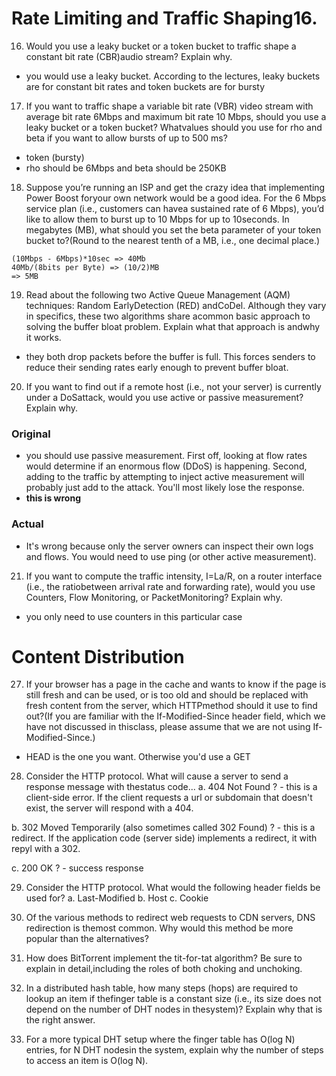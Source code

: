 Rate Limiting and Traffic Shaping16.
===================================

16. Would you use a leaky bucket or a token bucket to traffic shape a constant bit rate (CBR)audio stream? Explain
why.

  - you would use a leaky bucket. According to the lectures, leaky buckets are for constant bit rates and token buckets are for bursty

17.  If you want to traffic shape a variable bit rate (VBR) video stream with average bit rate 6Mbps and maximum bit rate 10 Mbps, should you use
a leaky bucket or a token bucket? Whatvalues should you use for rho and beta if you want to allow bursts of up to 500 ms?

  - token (bursty)
  - rho should be 6Mbps and beta should be 250KB

18.  Suppose you’re running an ISP and get the crazy idea that implementing Power Boost foryour own network would be a good idea. For the 6 Mbps service plan (i.e., customers can
havea sustained rate of 6 Mbps), you’d like to allow them to burst up to 10 Mbps for up to 10seconds. In megabytes (MB), what should you set the beta
parameter of your token bucket to?(Round to the nearest tenth of a MB, i.e., one decimal place.)

```
(10Mbps - 6Mbps)*10sec => 40Mb
40Mb/(8bits per Byte) => (10/2)MB
=> 5MB
```


19.  Read about the following two ​Active Queue Management (AQM)​ techniques: ​Random EarlyDetection (RED)​ and​​CoDel​.
  Although they vary in specifics, these two algorithms share acommon basic approach to solving the buffer bloat problem. Explain what that approach is andwhy it works.

  - they both drop packets before the buffer is full. This forces senders to reduce their sending rates early enough to prevent buffer bloat.

20.  If you want to find out if a remote host (i.e., not ​your ​server) is currently under a DoSattack, would you use active or passive
     measurement? Explain why.

### Original
  - you should use passive measurement. First off, looking at flow rates would determine if an enormous flow (DDoS) is happening. Second, adding to
    the traffic by attempting to inject active measurement will probably just add to the attack. You'll most likely lose the response.
  - **this is wrong**

### Actual
  - It's wrong because only the server owners can inspect their own logs and flows. You would need to use ping (or other active measurement).

21.  If you want to compute the traffic intensity, I=La/R, on a router interface (i.e., the ratiobetween arrival rate
and forwarding rate), would you use Counters, Flow Monitoring, or PacketMonitoring? Explain why.

  - you only need to use counters in this particular case

Content Distribution
======================

27.  If your browser has a page in the cache and wants to know if the page is still fresh and can be used, or is too old and should be replaced with fresh content from the server, which HTTPmethod should it use to find out?(If you are familiar with the If-Modified-Since header field, which we have not discussed in thisclass, please assume that we are not using If-Modified-Since.)

  - HEAD is the one you want. Otherwise you'd use a GET

28.  Consider the HTTP protocol. What will cause a server to send a response message with thestatus code...
  a. 404 Not Found ?
    - this is a client-side error. If the client requests a url or subdomain that doesn't exist, the server will respond with a 404.

  b. 302 Moved Temporarily (also sometimes called 302 Found) ?
    - this is a redirect. If the application code (server side) implements a redirect, it with repyl with a 302.

  c. 200 OK ?
    - success response

29.  Consider the HTTP protocol. What would the following header fields be used for?
  a. Last-Modified
  b. Host
  c. Cookie

30.  Of the various methods to redirect web requests to CDN servers, DNS redirection is themost common. Why would this method be more popular than the alternatives?

31.  How does BitTorrent implement the tit-for-tat algorithm? Be sure to explain in detail,including the roles of both choking and unchoking.

32.  In a distributed hash table, how many steps (hops) are required to lookup an item if thefinger table is a constant size (i.e., its size does not depend on the number of DHT nodes in thesystem)? Explain why that is the right answer.

33.  For a more typical DHT setup where the finger table has O(log N) entries, for N DHT nodesin the system, explain why the number of steps to access an item is O(log N).
